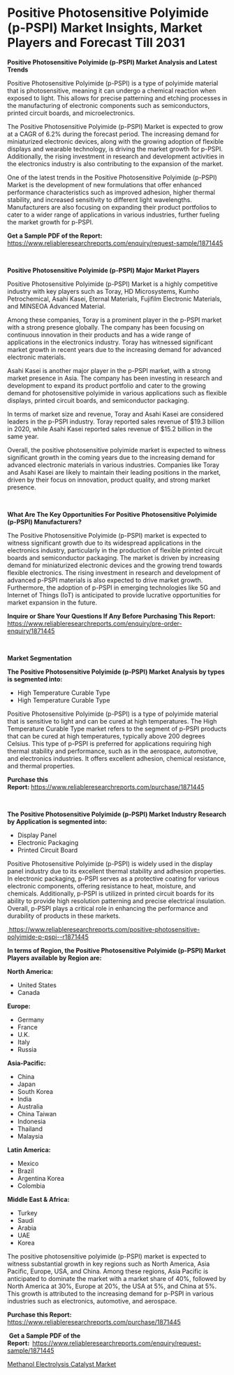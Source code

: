 <p><h1>Positive Photosensitive Polyimide (p-PSPI) Market Insights, Market Players and Forecast Till 2031</h1></p><p><strong>Positive Photosensitive Polyimide (p-PSPI) Market Analysis and Latest Trends</strong></p>
<p><p>Positive Photosensitive Polyimide (p-PSPI) is a type of polyimide material that is photosensitive, meaning it can undergo a chemical reaction when exposed to light. This allows for precise patterning and etching processes in the manufacturing of electronic components such as semiconductors, printed circuit boards, and microelectronics.</p><p>The Positive Photosensitive Polyimide (p-PSPI) Market is expected to grow at a CAGR of 6.2% during the forecast period. The increasing demand for miniaturized electronic devices, along with the growing adoption of flexible displays and wearable technology, is driving the market growth for p-PSPI. Additionally, the rising investment in research and development activities in the electronics industry is also contributing to the expansion of the market.</p><p>One of the latest trends in the Positive Photosensitive Polyimide (p-PSPI) Market is the development of new formulations that offer enhanced performance characteristics such as improved adhesion, higher thermal stability, and increased sensitivity to different light wavelengths. Manufacturers are also focusing on expanding their product portfolios to cater to a wider range of applications in various industries, further fueling the market growth for p-PSPI.</p></p>
<p><strong>Get a Sample PDF of the Report:&nbsp;</strong> <a href="https://www.reliableresearchreports.com/enquiry/request-sample/1871445">https://www.reliableresearchreports.com/enquiry/request-sample/1871445</a></p>
<p>&nbsp;</p>
<p><strong>Positive Photosensitive Polyimide (p-PSPI) Major Market Players</strong></p>
<p><p>Positive Photosensitive Polyimide (p-PSPI) Market is a highly competitive industry with key players such as Toray, HD Microsystems, Kumho Petrochemical, Asahi Kasei, Eternal Materials, Fujifilm Electronic Materials, and MINSEOA Advanced Material.</p><p>Among these companies, Toray is a prominent player in the p-PSPI market with a strong presence globally. The company has been focusing on continuous innovation in their products and has a wide range of applications in the electronics industry. Toray has witnessed significant market growth in recent years due to the increasing demand for advanced electronic materials.</p><p>Asahi Kasei is another major player in the p-PSPI market, with a strong market presence in Asia. The company has been investing in research and development to expand its product portfolio and cater to the growing demand for photosensitive polyimide in various applications such as flexible displays, printed circuit boards, and semiconductor packaging.</p><p>In terms of market size and revenue, Toray and Asahi Kasei are considered leaders in the p-PSPI industry. Toray reported sales revenue of $19.3 billion in 2020, while Asahi Kasei reported sales revenue of $15.2 billion in the same year.</p><p>Overall, the positive photosensitive polyimide market is expected to witness significant growth in the coming years due to the increasing demand for advanced electronic materials in various industries. Companies like Toray and Asahi Kasei are likely to maintain their leading positions in the market, driven by their focus on innovation, product quality, and strong market presence.</p></p>
<p>&nbsp;</p>
<p><strong>What Are The Key Opportunities For Positive Photosensitive Polyimide (p-PSPI) Manufacturers?</strong></p>
<p><p>The Positive Photosensitive Polyimide (p-PSPI) market is expected to witness significant growth due to its widespread applications in the electronics industry, particularly in the production of flexible printed circuit boards and semiconductor packaging. The market is driven by increasing demand for miniaturized electronic devices and the growing trend towards flexible electronics. The rising investment in research and development of advanced p-PSPI materials is also expected to drive market growth. Furthermore, the adoption of p-PSPI in emerging technologies like 5G and Internet of Things (IoT) is anticipated to provide lucrative opportunities for market expansion in the future.</p></p>
<p><strong>Inquire or Share Your Questions If Any Before Purchasing This Report:</strong> <a href="https://www.reliableresearchreports.com/enquiry/pre-order-enquiry/1871445">https://www.reliableresearchreports.com/enquiry/pre-order-enquiry/1871445</a></p>
<p>&nbsp;</p>
<p><strong>Market Segmentation</strong></p>
<p><strong>The Positive Photosensitive Polyimide (p-PSPI) Market Analysis by types is segmented into:</strong></p>
<p><ul><li>High Temperature Curable Type</li><li>High Temperature Curable Type</li></ul></p>
<p><p>Positive Photosensitive Polyimide (p-PSPI) is a type of polyimide material that is sensitive to light and can be cured at high temperatures. The High Temperature Curable Type market refers to the segment of p-PSPI products that can be cured at high temperatures, typically above 200 degrees Celsius. This type of p-PSPI is preferred for applications requiring high thermal stability and performance, such as in the aerospace, automotive, and electronics industries. It offers excellent adhesion, chemical resistance, and thermal properties.</p></p>
<p><strong>Purchase this Report:&nbsp;</strong><a href="https://www.reliableresearchreports.com/purchase/1871445">https://www.reliableresearchreports.com/purchase/1871445</a></p>
<p>&nbsp;</p>
<p><strong>The Positive Photosensitive Polyimide (p-PSPI) Market Industry Research by Application is segmented into:</strong></p>
<p><ul><li>Display Panel</li><li>Electronic Packaging</li><li>Printed Circuit Board</li></ul></p>
<p><p>Positive Photosensitive Polyimide (p-PSPI) is widely used in the display panel industry due to its excellent thermal stability and adhesion properties. In electronic packaging, p-PSPI serves as a protective coating for various electronic components, offering resistance to heat, moisture, and chemicals. Additionally, p-PSPI is utilized in printed circuit boards for its ability to provide high resolution patterning and precise electrical insulation. Overall, p-PSPI plays a critical role in enhancing the performance and durability of products in these markets.</p></p>
<p><a href="https://www.reliableresearchreports.com/positive-photosensitive-polyimide-p-pspi--r1871445">&nbsp;https://www.reliableresearchreports.com/positive-photosensitive-polyimide-p-pspi--r1871445</a></p>
<p><strong>In terms of Region, the Positive Photosensitive Polyimide (p-PSPI) Market Players available by Region are:</strong></p>
<p>
    <p> <strong> North America: </strong>
        <ul>
            <li>United States</li>
            <li>Canada</li>
        </ul>
        </p> 
    <p> <strong> Europe: </strong>
        <ul>
            <li>Germany</li>
            <li>France</li>
            <li>U.K.</li>
            <li>Italy</li>
            <li>Russia</li>
        </ul>
        </p> 
    <p> <strong> Asia-Pacific: </strong>
        <ul>
            <li>China</li>
            <li>Japan</li>
            <li>South Korea</li>
            <li>India</li>
            <li>Australia</li>
            <li>China Taiwan</li>
            <li>Indonesia</li>
            <li>Thailand</li>
            <li>Malaysia</li>
        </ul>
        </p> 
    <p> <strong> Latin America: </strong>
        <ul>
            <li>Mexico</li>
            <li>Brazil</li>
            <li>Argentina Korea</li>
            <li>Colombia</li>
        </ul>
        </p> 
    <p> <strong> Middle East & Africa: </strong>
        <ul>
            <li>Turkey</li>
            <li>Saudi</li>
            <li>Arabia</li>
            <li>UAE</li>
            <li>Korea</li>
        </ul>
    </p>
    </p>
<p><p>The positive photosensitive polyimide (p-PSPI) market is expected to witness substantial growth in key regions such as North America, Asia Pacific, Europe, USA, and China. Among these regions, Asia Pacific is anticipated to dominate the market with a market share of 40%, followed by North America at 30%, Europe at 20%, the USA at 5%, and China at 5%. This growth is attributed to the increasing demand for p-PSPI in various industries such as electronics, automotive, and aerospace.</p></p>
<p><strong>Purchase this Report: </strong><a href="https://www.reliableresearchreports.com/purchase/1871445">https://www.reliableresearchreports.com/purchase/1871445</a></p>
<p>&nbsp;<strong>Get a Sample PDF of the Report:&nbsp;&nbsp;</strong><a href="https://www.reliableresearchreports.com/enquiry/request-sample/1871445">https://www.reliableresearchreports.com/enquiry/request-sample/1871445</a></p>
<p><strong></strong></p>
<p><p><a href="https://github.com/JuliaFadel1922/Market-Research-Report-List-1/blob/main/methanol-electrolysis-catalyst-market.md">Methanol Electrolysis Catalyst Market</a></p></p>